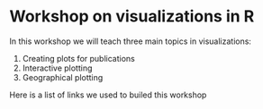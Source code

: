 # Workshop on visualizations in R

In this workshop we will teach three main topics in visualizations:
1. Creating plots for publications
2. Interactive plotting
3. Geographical plotting

Here is a list of links we used to builed this workshop
